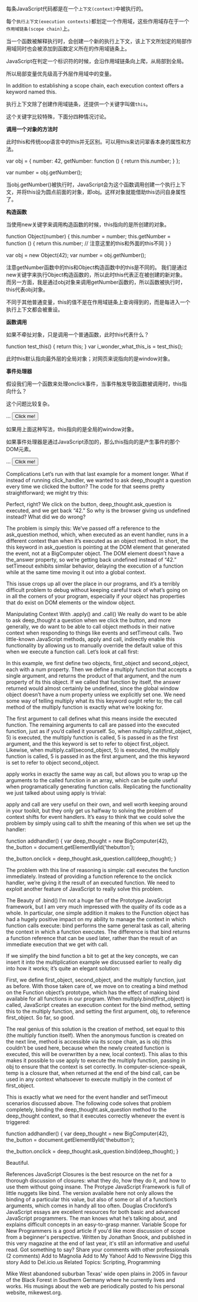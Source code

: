 
每条JavaScript代码都是在一个`上下文(context)`中被执行的。

每个`执行上下文(execution contexts)`都划定一个作用域，这些作用域存在于一个`作用域链条(scope chain)`上。

当一个函数被解释执行时，会创建一个新的执行上下文，该上下文所划定的局部作用域同时也会被添加到函数定义所在的作用域链条上。
 
JavaScript在判定一个标识符的时候，会沿作用域链条向上爬，从局部到全局。

所以局部变量优先级高于外层作用域中的变量。

In addition to establishing a scope chain, each execution context offers a keyword named this. 

执行上下文除了创建作用域链条，还提供一个关键字叫做`this`。

这个关键字比较特殊，下面分四种情况讨论。

**调用一个对象的方法时**

此时this和传统oop语言中的this并无区别。可以用this来访问翠香本身的属性和方法。

var obj = { 
   number: 42, 
   getNumber: function () { 
     return this.number; 
   } 
 }; 

var number = obj.getNumber(); 

当obj.getNumber()被执行时，JavaScript会为这个函数调用创建一个执行上下文，并将this设为圆点前面的对象，即obj。这样对象就能借助this访问自身属性了。

**构造函数**

当使用new关键字来调用构造函数的时候，this指向的是所创建的对象。

  function Object(number) { 
   this.number = number; 
   this.getNumber = function () { 
    return this.number; // 注意这里的this和外面的this不同
   } 
  } 
  
  var obj = new Object(42); 
  var number = obj.getNumber(); 

注意getNumber函数中的this和Object构造函数中的this是不同的。 我们是通过new关键字来执行Object构造函数的，所以此时this代表正在被创建的新对象。 而另一方面，我是通过obj对象来调用getNumber函数的，所以函数被执行时，this代表obj对象。

不同于其他普通变量，this的值不是在作用域链条上查询得到的，而是每进入一个执行上下文都会被重设。

**函数调用**


如果不牵扯对象，只是调用一个普通函数，此时this代表什么？

  function test_this() { 
   return this; 
  } 
  var i_wonder_what_this_is = test_this(); 

此时this默认指向最外层的全局对象；对网页来说指向的是window对象。

**事件处理器**

假设我们用一个函数来处理onclick事件，当事件触发导致函数被调用时，this指向什么？

这个问题比较复杂。

 <script type="text/javascript"> 
  function click_handler() { 
   alert(this); // alerts the window object 
  } 
 </script> 
 ... 
 <button id='thebutton' onclick='click_handler()'>Click me!</button>

如果用上面这种写法，this指向的是全局的window对象。

如果事件处理器是通过JavaScript添加的，那么this指向的是产生事件的那个DOM元素。

 <script type="text/javascript"> 
  function click_handler() { 
   alert(this); // alerts the button DOM node 
  } 
  
  function addhandler() { 
   document.getElementById('thebutton').onclick = click_handler; 
  } 
  
  window.onload = addhandler; 
 </script> 
 ... 
 <button id='thebutton'>Click me!</button>

Complications
Let’s run with that last example for a moment longer. What if instead of running click_handler, we wanted to ask deep_thought a question every time we clicked the button? The code for that seems pretty straightforward; we might try this:

<script type="text/javascript"> 
 function BigComputer(answer) { 
  this.the_answer = answer; 
  this.ask_question = function () { 
   alert(this.the_answer); 
  } 
 } 
  
 function addhandler() { 
  var deep_thought = new BigComputer(42), 
   the_button = document.getElementById('thebutton'); 
  
  the_button.onclick = deep_thought.ask_question; 
 } 
  
 window.onload = addhandler; 
</script>

Perfect, right? We click on the button, deep_thought.ask_question is executed, and we get back “42.” So why is the browser giving us undefined instead? What did we do wrong?

The problem is simply this: We’ve passed off a reference to the ask_question method, which, when executed as an event handler, runs in a different context than when it’s executed as an object method. In short, the this keyword in ask_question is pointing at the DOM element that generated the event, not at a BigComputer object. The DOM element doesn’t have a the_answer property, so we’re getting back undefined instead of “42.” setTimeout exhibits similar behavior, delaying the execution of a function while at the same time moving it out into a global context.

This issue crops up all over the place in our programs, and it’s a terribly difficult problem to debug without keeping careful track of what’s going on in all the corners of your program, especially if your object has properties that do exist on DOM elements or the window object.

Manipulating Context With .apply() and .call()
We really do want to be able to ask deep_thought a question when we click the button, and more generally, we do want to be able to call object methods in their native context when responding to things like events and setTimeout calls. Two little-known JavaScript methods, apply and call, indirectly enable this functionality by allowing us to manually override the default value of this when we execute a function call. Let’s look at call first:

<script type="text/javascript"> 
 var first_object = { 
  num: 42 
 }; 
 var second_object = { 
  num: 24 
 }; 
  
 function multiply(mult) { 
  return this.num * mult; 
 } 
  
 multiply.call(first_object, 5); // returns 42 * 5 
 multiply.call(second_object, 5); // returns 24 * 5 
</script>

In this example, we first define two objects, first_object and second_object, each with a num property. Then we define a multiply function that accepts a single argument, and returns the product of that argument, and the num property of its this object. If we called that function by itself, the answer returned would almost certainly be undefined, since the global window object doesn’t have a num property unless we explicitly set one. We need some way of telling multiply what its this keyword ought refer to; the call method of the multiply function is exactly what we’re looking for.

The first argument to call defines what this means inside the executed function. The remaining arguments to call are passed into the executed function, just as if you’d called it yourself. So, when multiply.call(first_object, 5) is executed, the multiply function is called, 5 is passed in as the first argument, and the this keyword is set to refer to object first_object. Likewise, when multiply.call(second_object, 5) is executed, the multiply function is called, 5 is passed in as the first argument, and the this keyword is set to refer to object second_object.

apply works in exactly the same way as call, but allows you to wrap up the arguments to the called function in an array, which can be quite useful when programatically generating function calls. Replicating the functionality we just talked about using apply is trivial:

<script type="text/javascript"> 
 ... 
  
 multiply.apply(first_object, [5]); // returns 42 * 5 
 multiply.apply(second_object, [5]); // returns 24 * 5 
</script>

apply and call are very useful on their own, and well worth keeping around in your toolkit, but they only get us halfway to solving the problem of context shifts for event handlers. It’s easy to think that we could solve the problem by simply using call to shift the meaning of this when we set up the handler:

function addhandler() { 
 var deep_thought = new BigComputer(42), 
  the_button = document.getElementById('thebutton'); 
  
 the_button.onclick = deep_thought.ask_question.call(deep_thought); 
}

The problem with this line of reasoning is simple: call executes the function immediately. Instead of providing a function reference to the onclick handler, we’re giving it the result of an executed function. We need to exploit another feature of JavaScript to really solve this problem.

The Beauty of .bind()
I’m not a huge fan of the Prototype JavaScript framework, but I am very much impressed with the quality of its code as a whole. In particular, one simple addition it makes to the Function object has had a hugely positive impact on my ability to manage the context in which function calls execute: bind performs the same general task as call, altering the context in which a function executes. The difference is that bind returns a function reference that can be used later, rather than the result of an immediate execution that we get with call.

If we simplify the bind function a bit to get at the key concepts, we can insert it into the multiplication example we discussed earlier to really dig into how it works; it’s quite an elegant solution:

<script type="text/javascript"> 
 var first_object = { 
  num: 42 
 }; 
 var second_object = { 
  num: 24 
 }; 
  
 function multiply(mult) { 
  return this.num * mult; 
 } 
  
 Function.prototype.bind = function(obj) { 
  var method = this, 
   temp = function() { 
    return method.apply(obj, arguments); 
   }; 
  
  return temp; 
 } 
  
 var first_multiply = multiply.bind(first_object); 
 first_multiply(5); // returns 42 * 5 
  
 var second_multiply = multiply.bind(second_object); 
 second_multiply(5); // returns 24 * 5 
</script>

First, we define first_object, second_object, and the multiply function, just as before. With those taken care of, we move on to creating a bind method on the Function object’s prototype, which has the effect of making bind available for all functions in our program. When multiply.bind(first_object) is called, JavaScript creates an execution context for the bind method, setting this to the multiply function, and setting the first argument, obj, to reference first_object. So far, so good.

The real genius of this solution is the creation of method, set equal to this (the multiply function itself). When the anonymous function is created on the next line, method is accessible via its scope chain, as is obj (this couldn’t be used here, because when the newly created function is executed, this will be overwritten by a new, local context). This alias to this makes it possible to use apply to execute the multiply function, passing in obj to ensure that the context is set correctly. In computer-science-speak, temp is a closure that, when returned at the end of the bind call, can be used in any context whatsoever to execute multiply in the context of first_object.

This is exactly what we need for the event handler and setTimeout scenarios discussed above. The following code solves that problem completely, binding the deep_thought.ask_question method to the deep_thought context, so that it executes correctly whenever the event is triggered:

function addhandler() { 
 var deep_thought = new BigComputer(42), 
  the_button = document.getElementById('thebutton'); 
  
 the_button.onclick = deep_thought.ask_question.bind(deep_thought); 
}

Beautiful.

References
JavaScript Closures is the best resource on the net for a thorough discussion of closures: what they do, how they do it, and how to use them without going insane.
The Protype JavaScript Framework is full of little nuggets like bind. The version available here not only allows the binding of a particular this value, but also of some or all of a function’s arguments, which comes in handy all too often.
Douglas Crockford’s JavaScript essays are excellent resources for both basic and advanced JavaScript programmers. The man knows what he’s talking about, and explains difficult concepts in an easy-to-grasp manner.
Variable Scope for New Programmers is a good article if you'd like more discussion of scope from a beginner's perspective. Written by Jonathan Snook, and published in this very magazine at the end of last year, it's still an informative and useful read.
Got something to say?
Share your comments  with other professionals (2 comments)
Add to Magnolia
Add to My Yahoo!
Add to Newsvine
Digg this story
Add to Del.icio.us
Related Topics: Scripting, Programming

 

Mike West abandoned suburban Texas' wide open plains in 2005 in favour of the Black Forest in Southern Germany where he currently lives and works. His musings about the web are periodically posted to his personal website, mikewest.org.

